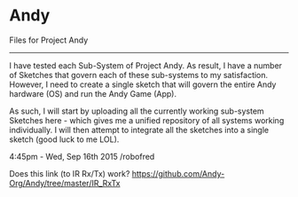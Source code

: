 # Andy
Files for Project Andy

*********

I have tested each Sub-System of Project Andy. As result, I have a number of Sketches that govern each of these sub-systems to my satisfaction. However, I need to create a single sketch that will govern the entire Andy hardware (OS) and run the Andy Game (App). 

As such, I will start by uploading all the currently working sub-system Sketches here - which gives me a unified repository of all systems working individually. I will then attempt to integrate all the sketches into a single sketch (good luck to me LOL).

4:45pm - Wed, Sep 16th 2015
/robofred


Does this link (to IR Rx/Tx) work? https://github.com/Andy-Org/Andy/tree/master/IR_RxTx
